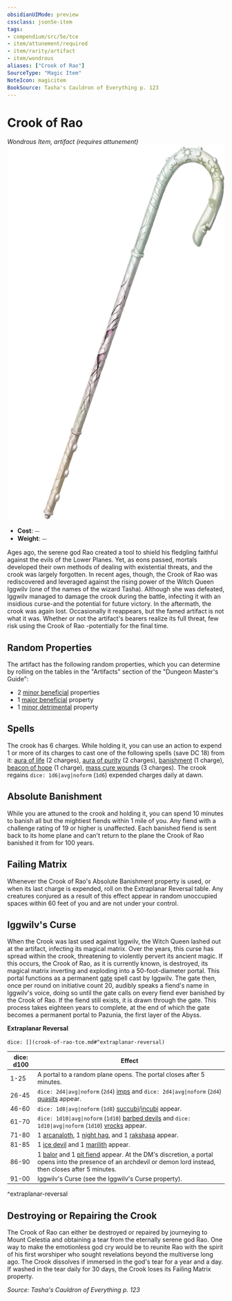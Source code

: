 ```yaml
---
obsidianUIMode: preview
cssclass: json5e-item
tags:
- compendium/src/5e/tce
- item/attunement/required
- item/rarity/artifact
- item/wondrous
aliases: ["Crook of Rao"]
SourceType: "Magic Item"
NoteIcon: magicitem
BookSource: Tasha's Cauldron of Everything p. 123
---
```

# Crook of Rao
*Wondrous Item, artifact (requires attunement)*  
![](https://raw.githubusercontent.com/5etools-mirror-2/5etools-img/main/items/TCE/Crook%20of%20Rao.webp#right)  

- **Cost**: ⏤
- **Weight**: ⏤

Ages ago, the serene god Rao created a tool to shield his fledgling faithful against the evils of the Lower Planes. Yet, as eons passed, mortals developed their own methods of dealing with existential threats, and the crook was largely forgotten. In recent ages, though, the Crook of Rao was rediscovered and leveraged against the rising power of the Witch Queen Iggwilv (one of the names of the wizard Tasha). Although she was defeated, Iggwilv managed to damage the crook during the battle, infecting it with an insidious curse-and the potential for future victory. In the aftermath, the crook was again lost. Occasionally it reappears, but the famed artifact is not what it was. Whether or not the artifact's bearers realize its full threat, few risk using the Crook of Rao -potentially for the final time.

## Random Properties

The artifact has the following random properties, which you can determine by rolling on the tables in the "Artifacts" section of the "Dungeon Master's Guide":

- 2 [minor beneficial](/3-Mechanics/CLI/tables/artifact-properties-minor-beneficial-properties.md) properties  
- 1 [major beneficial](/3-Mechanics/CLI/tables/artifact-properties-major-beneficial-properties.md) property  
- 1 [minor detrimental](/3-Mechanics/CLI/tables/artifact-properties-minor-detrimental-properties.md) property  

## Spells

The crook has 6 charges. While holding it, you can use an action to expend 1 or more of its charges to cast one of the following spells (save DC 18) from it: [aura of life](/3-Mechanics/CLI/spells/aura-of-life.md) (2 charges), [aura of purity](/3-Mechanics/CLI/spells/aura-of-purity.md) (2 charges), [banishment](/3-Mechanics/CLI/spells/banishment.md) (1 charge), [beacon of hope](/3-Mechanics/CLI/spells/beacon-of-hope.md) (1 charge), [mass cure wounds](/3-Mechanics/CLI/spells/mass-cure-wounds.md) (3 charges). The crook regains `dice: 1d6|avg|noform` (`1d6`) expended charges daily at dawn.

## Absolute Banishment

While you are attuned to the crook and holding it, you can spend 10 minutes to banish all but the mightiest fiends within 1 mile of you. Any fiend with a challenge rating of 19 or higher is unaffected. Each banished fiend is sent back to its home plane and can't return to the plane the Crook of Rao banished it from for 100 years.

## Failing Matrix

Whenever the Crook of Rao's Absolute Banishment property is used, or when its last charge is expended, roll on the Extraplanar Reversal table. Any creatures conjured as a result of this effect appear in random unoccupied spaces within 60 feet of you and are not under your control.

## Iggwilv's Curse

When the Crook was last used against Iggwilv, the Witch Queen lashed out at the artifact, infecting its magical matrix. Over the years, this curse has spread within the crook, threatening to violently pervert its ancient magic. If this occurs, the Crook of Rao, as it is currently known, is destroyed, its magical matrix inverting and exploding into a 50-foot-diameter portal. This portal functions as a permanent [gate](/3-Mechanics/CLI/spells/gate.md) spell cast by Iggwilv. The gate then, once per round on initiative count 20, audibly speaks a fiend's name in Iggwilv's voice, doing so until the gate calls on every fiend ever banished by the Crook of Rao. If the fiend still exists, it is drawn through the gate. This process takes eighteen years to complete, at the end of which the gate becomes a permanent portal to Pazunia, the first layer of the Abyss.

**Extraplanar Reversal**

`dice: [](crook-of-rao-tce.md#^extraplanar-reversal)`

| dice: d100 | Effect |
|------------|--------|
| 1-25 | A portal to a random plane opens. The portal closes after 5 minutes. |
| 26-45 | `dice: 2d4\|avg\|noform` (`2d4`) [imps](/3-Mechanics/CLI/bestiary/fiend/imp.md) and `dice: 2d4\|avg\|noform` (`2d4`) [quasits](/3-Mechanics/CLI/bestiary/fiend/quasit.md) appear. |
| 46-60 | `dice: 1d8\|avg\|noform` (`1d8`) [succubi](/3-Mechanics/CLI/bestiary/fiend/succubus.md)/[incubi](/3-Mechanics/CLI/bestiary/fiend/incubus.md) appear. |
| 61-70 | `dice: 1d10\|avg\|noform` (`1d10`) [barbed devils](/3-Mechanics/CLI/bestiary/fiend/barbed-devil.md) and `dice: 1d10\|avg\|noform` (`1d10`) [vrocks](/3-Mechanics/CLI/bestiary/fiend/vrock.md) appear. |
| 71-80 | 1 [arcanaloth](/3-Mechanics/CLI/bestiary/fiend/arcanaloth.md), 1 [night hag](/3-Mechanics/CLI/bestiary/fiend/night-hag.md), and 1 [rakshasa](/3-Mechanics/CLI/bestiary/fiend/rakshasa.md) appear. |
| 81-85 | 1 [ice devil](/3-Mechanics/CLI/bestiary/fiend/ice-devil.md) and 1 [marilith](/3-Mechanics/CLI/bestiary/fiend/marilith.md) appear. |
| 86-90 | 1 [balor](/3-Mechanics/CLI/bestiary/fiend/balor.md) and 1 [pit fiend](/3-Mechanics/CLI/bestiary/fiend/pit-fiend.md) appear. At the DM's discretion, a portal opens into the presence of an archdevil or demon lord instead, then closes after 5 minutes. |
| 91-00 | Iggwilv's Curse (see the Iggwilv's Curse property). |
^extraplanar-reversal

## Destroying or Repairing the Crook

The Crook of Rao can either be destroyed or repaired by journeying to Mount Celestia and obtaining a tear from the eternally serene god Rao. One way to make the emotionless god cry would be to reunite Rao with the spirit of his first worshiper who sought revelations beyond the multiverse long ago. The Crook dissolves if immersed in the god's tear for a year and a day. If washed in the tear daily for 30 days, the Crook loses its Failing Matrix property.

*Source: Tasha's Cauldron of Everything p. 123*